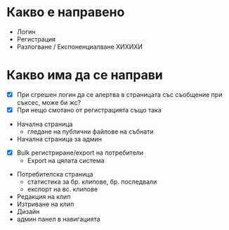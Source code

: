 # Какво е направено
- Логин
- Регистрация
- Разлогване / Експоненциалване ХИХИХИ

# Какво има да се направи
- [x] При сгрешен логин да се алертва в страницата със съобщение при съксес, може би жс?
- [x] При нещо смотано от регистрацията също така
- Начална страница
    - гледане на публични файлове на събнати
- Начална страница за админ
- [x] Bulk регистриране/export на потребители
    - Export на цялата система
- Потребителска страница
    - статистика за бр. клипове, бр. последвали
    - експорт на вс. клипове
- Редакция на клип
- Изтриване на клип
- Дизайн
- админ панел в навигацията